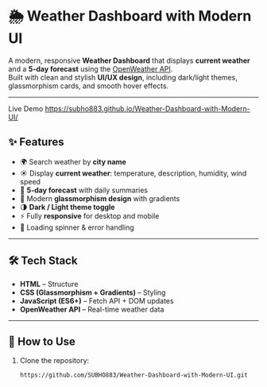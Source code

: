 # 🌦 Weather Dashboard with Modern UI

A modern, responsive **Weather Dashboard** that displays **current weather** and a **5-day forecast** using the [OpenWeather API](https://openweathermap.org/api).  
Built with clean and stylish **UI/UX design**, including dark/light themes, glassmorphism cards, and smooth hover effects.

---

Live Demo
https://subho883.github.io/Weather-Dashboard-with-Modern-UI/

## ✨ Features

- 🌍 Search weather by **city name**  
- ☀️ Display **current weather**: temperature, description, humidity, wind speed  
- 📅 **5-day forecast** with daily summaries  
- 🎨 Modern **glassmorphism design** with gradients  
- 🌗 **Dark / Light theme toggle**  
- ⚡ Fully **responsive** for desktop and mobile  
- 🔄 Loading spinner & error handling  

---

## 🛠️ Tech Stack

- **HTML** – Structure  
- **CSS (Glassmorphism + Gradients)** – Styling  
- **JavaScript (ES6+)** – Fetch API + DOM updates  
- **OpenWeather API** – Real-time weather data  

---

## 🚀 How to Use

1. Clone the repository:
   ```bash
   https://github.com/SUBHO883/Weather-Dashboard-with-Modern-UI.git
   



